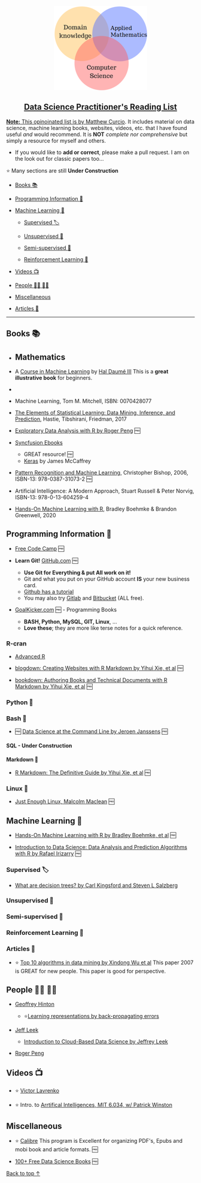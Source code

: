 <p align="center">
  <a href=" https://github.com/mccurcio/">
    <img src="./assets/ds-venn-diagram.png" alt="Your Road Map" />
  <h2 align="center">Data Science Practitioner's Reading List</h2>
</p>

**Note:** This opinoinated list is by [Matthew Curcio](https://mcc1.netlify.app/). It includes material on data science, machine learning books, websites, videos, etc. that I have found useful *and* would recommend. It is **NOT** *complete nor comprehensive* but simply a resource for myself and others. 

- If you would like to **add or correct**, please make a pull request. I am on the look out for classic papers too...
 
:star: Many sections are still **Under Construction**

- [Books :books:](#books-books)

- [Programming Information :floppy_disk:](#programming-information-floppy_disk)
 
- [Machine Learning :tractor:](#machine-learning-tractor)

     - [Supervised :label:](#supervised-label)
 
     - [Unsupervised :apple:](#unsupervised-apple)
 
     - [Semi-supervised :green_apple:](#semi-supervised-green_apple)
 
     - [Reinforcement Learning :muscle:](#reinforcement-Learning-muscle)

- [Videos :tv:](#videos-tv)

- [People :man_student: :woman_student:](#people-man_student-woman_student)

- [Miscellaneous](#miscellaneous)

- [Articles :page_with_curl:](#articles-page_with_curl)

--------------------------------------------------------------------------

## Books :books:

- ## Mathematics

- A [Course in Machine Learning](http://ciml.info/dl/v0_9/ciml-v0_9-all.pdf) by [Hal Daumé III](https://users.umiacs.umd.edu/~hal/) This is a **great illustrative book** for beginners.
- 

- Machine Learning, Tom M. Mitchell, ISBN: 0070428077

- [The Elements of Statistical Learning: Data Mining, Inference, and Prediction](https://web.stanford.edu/~hastie/ElemStatLearn/), Hastie, Tibshirani, Friedman, 2017

- [Exploratory Data Analysis with R by Roger Peng](https://leanpub.com/exdata) :free:

- [Syncfusion Ebooks](https://www.syncfusion.com/ebooks)
    - GREAT resource! :free:
    - [Keras](https://www.syncfusion.com/ebooks/keras-succinctly) by James McCaffrey
    
- [Pattern Recognition and Machine Learning](https://www.microsoft.com/en-us/research/uploads/prod/2006/01/Bishop-Pattern-Recognition-and-Machine-Learning-2006.pdf), Christopher Bishop, 2006, ISBN-13: 978-0387-31073-2  :free:

- Artificial Intelligence: A Modern Approach, Stuart Russell & Peter Norvig, ISBN-13: 978-0-13-604259-4
    
- [Hands-On Machine Learning with R](https://bradleyboehmke.github.io/HOML/), Bradley Boehmke & Brandon Greenwell, 2020

## Programming Information :floppy_disk:

- [Free Code Camp](https://www.freecodecamp.org/news/about/) :free:

-  **Learn Git!** [GitHub.com](https://github.com/) :free:
    - **Use Git for Everything & put All work on it!** 
    - Git and what you put on your GitHub account **IS** your new business card.
    - [Github has a tutorial](https://guides.github.com/activities/hello-world/)
    - You may also try [Gitlab](https://about.gitlab.com/) and [Bitbucket](https://bitbucket.org/) (ALL free).
    
- [GoalKicker.com](https://goalkicker.com/) :free: - Programming Books
    - **BASH, Python, MySQL, GIT, Linux**, ... 
    - **Love these**; they are more like terse notes for a quick reference.

### R-cran

- [Advanced R](https://adv-r.hadley.nz/index.html)

- [blogdown: Creating Websites with R Markdown by Yihui Xie, et al](https://bookdown.org/) :free:

- [bookdown: Authoring Books and Technical Documents with R Markdown by Yihui Xie, et al](https://bookdown.org/) :free:

### Python :snake:

### Bash :goat:

- :free: [Data Science at the Command Line by Jeroen Janssens](https://bookdown.org/) :free:
  
#### SQL - Under Construction
  
#### Markdown :arrow_down_small:

- [R Markdown: The Definitive Guide by Yihui Xie, et al](https://bookdown.org/) :free:
   
### Linux :penguin:

- [Just Enough Linux, Malcolm Maclean](https://leanpub.com/jelinux) :free:

## Machine Learning :tractor:

- [Hands-On Machine Learning with R by Bradley Boehmke, et al](https://bradleyboehmke.github.io/HOML/) :free:

- [Introduction to Data Science: Data Analysis and Prediction Algorithms with R by Rafael Irizarry](https://rafalab.github.io/dsbook/) :free:

### Supervised :label:

- [What are decision trees? by Carl Kingsford and Steven L Salzberg](https://www.ncbi.nlm.nih.gov/pmc/articles/PMC2701298/)

### Unsupervised :apple:
 
### Semi-supervised :green_apple:
 
### Reinforcement Learning :muscle:

### Articles :page_with_curl:

- :star: [Top 10 algorithms in data mining by Xindong Wu et al](https://www.cs.umd.edu/~samir/498/10Algorithms-08.pdf) 
    This paper 2007 is GREAT for new people. This paper is good for perspective.

## People :man_student: :woman_student:

- [Geoffrey Hinton](https://www.cs.toronto.edu/~hinton/)
    - :star:[Learning representations by back-propagating errors](https://www.cs.toronto.edu/~hinton/absps/naturebp.pdf)

- [Jeff Leek](http://jtleek.com/index.html)
    - [Introduction to Cloud-Based Data Science by Jeffrey Leek](https://leanpub.com/universities/courses/jhu/cbds-intro)

- [Roger Peng](https://leanpub.com/u/rdpeng)

## Videos :tv:

- :star: [Victor Lavrenko](https://www.youtube.com/channel/UCs7alOMRnxhzfKAJ4JjZ7Wg)

- :star: Intro. to [Arrtifical Intelligences, MIT 6.034, w/ Patrick Winston](https://ocw.mit.edu/courses/electrical-engineering-and-computer-science/6-034-artificial-intelligence-fall-2010/lecture-videos/)

## Miscellaneous

- :star: [Calibre](https://calibre-ebook.com/) This program is Excellent for organizing PDF's, Epubs and mobi book and article formats. :free:

- [100+ Free Data Science Books](https://www.learndatasci.com/free-data-science-books/) :free:

[Back to top ↑](#data-Science-Practitioner's-Reading-List)
